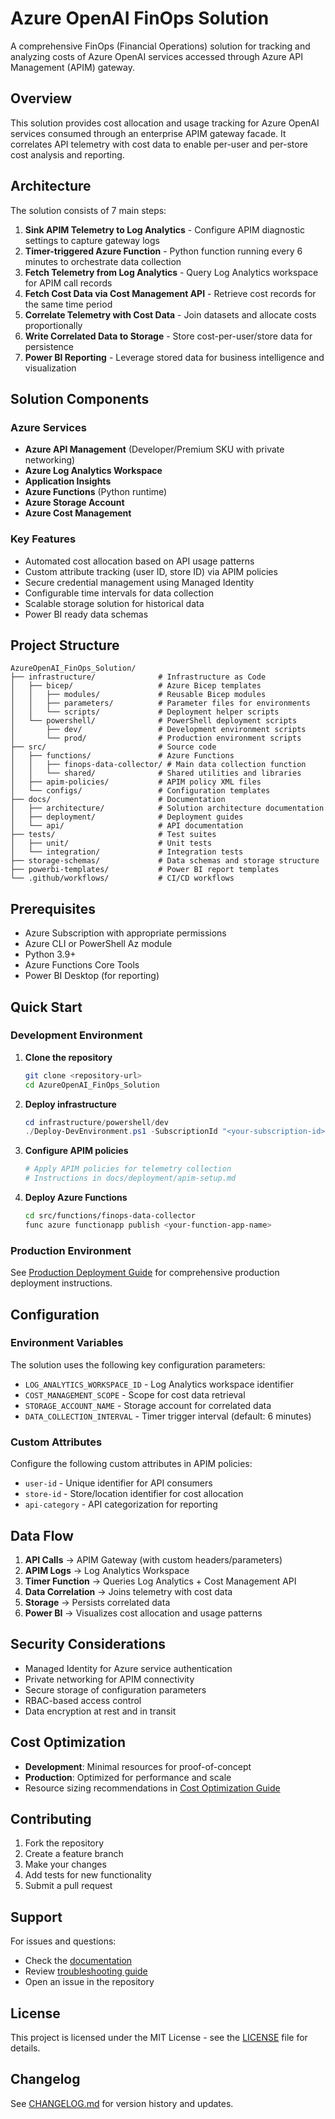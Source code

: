 # Azure OpenAI FinOps Solution

A comprehensive FinOps (Financial Operations) solution for tracking and analyzing costs of Azure OpenAI services accessed through Azure API Management (APIM) gateway.

## Overview

This solution provides cost allocation and usage tracking for Azure OpenAI services consumed through an enterprise APIM gateway facade. It correlates API telemetry with cost data to enable per-user and per-store cost analysis and reporting.

## Architecture

The solution consists of 7 main steps:

1. **Sink APIM Telemetry to Log Analytics** - Configure APIM diagnostic settings to capture gateway logs
2. **Timer-triggered Azure Function** - Python function running every 6 minutes to orchestrate data collection
3. **Fetch Telemetry from Log Analytics** - Query Log Analytics workspace for APIM call records
4. **Fetch Cost Data via Cost Management API** - Retrieve cost records for the same time period
5. **Correlate Telemetry with Cost Data** - Join datasets and allocate costs proportionally
6. **Write Correlated Data to Storage** - Store cost-per-user/store data for persistence
7. **Power BI Reporting** - Leverage stored data for business intelligence and visualization

## Solution Components

### Azure Services
- **Azure API Management** (Developer/Premium SKU with private networking)
- **Azure Log Analytics Workspace**
- **Application Insights**
- **Azure Functions** (Python runtime)
- **Azure Storage Account**
- **Azure Cost Management**

### Key Features
- Automated cost allocation based on API usage patterns
- Custom attribute tracking (user ID, store ID) via APIM policies
- Secure credential management using Managed Identity
- Configurable time intervals for data collection
- Scalable storage solution for historical data
- Power BI ready data schemas

## Project Structure

```
AzureOpenAI_FinOps_Solution/
├── infrastructure/              # Infrastructure as Code
│   ├── bicep/                   # Azure Bicep templates
│   │   ├── modules/             # Reusable Bicep modules
│   │   ├── parameters/          # Parameter files for environments
│   │   └── scripts/             # Deployment helper scripts
│   └── powershell/              # PowerShell deployment scripts
│       ├── dev/                 # Development environment scripts
│       └── prod/                # Production environment scripts
├── src/                         # Source code
│   ├── functions/               # Azure Functions
│   │   ├── finops-data-collector/ # Main data collection function
│   │   └── shared/              # Shared utilities and libraries
│   ├── apim-policies/           # APIM policy XML files
│   └── configs/                 # Configuration templates
├── docs/                        # Documentation
│   ├── architecture/            # Solution architecture documentation
│   ├── deployment/              # Deployment guides
│   └── api/                     # API documentation
├── tests/                       # Test suites
│   ├── unit/                    # Unit tests
│   └── integration/             # Integration tests
├── storage-schemas/             # Data schemas and storage structure
├── powerbi-templates/           # Power BI report templates
└── .github/workflows/           # CI/CD workflows
```

## Prerequisites

- Azure Subscription with appropriate permissions
- Azure CLI or PowerShell Az module
- Python 3.9+
- Azure Functions Core Tools
- Power BI Desktop (for reporting)

## Quick Start

### Development Environment

1. **Clone the repository**
   ```bash
   git clone <repository-url>
   cd AzureOpenAI_FinOps_Solution
   ```

2. **Deploy infrastructure**
   ```powershell
   cd infrastructure/powershell/dev
   ./Deploy-DevEnvironment.ps1 -SubscriptionId "<your-subscription-id>"
   ```

3. **Configure APIM policies**
   ```bash
   # Apply APIM policies for telemetry collection
   # Instructions in docs/deployment/apim-setup.md
   ```

4. **Deploy Azure Functions**
   ```bash
   cd src/functions/finops-data-collector
   func azure functionapp publish <your-function-app-name>
   ```

### Production Environment

See [Production Deployment Guide](docs/deployment/production-setup.md) for comprehensive production deployment instructions.

## Configuration

### Environment Variables

The solution uses the following key configuration parameters:

- `LOG_ANALYTICS_WORKSPACE_ID` - Log Analytics workspace identifier
- `COST_MANAGEMENT_SCOPE` - Scope for cost data retrieval
- `STORAGE_ACCOUNT_NAME` - Storage account for correlated data
- `DATA_COLLECTION_INTERVAL` - Timer trigger interval (default: 6 minutes)

### Custom Attributes

Configure the following custom attributes in APIM policies:
- `user-id` - Unique identifier for API consumers
- `store-id` - Store/location identifier for cost allocation
- `api-category` - API categorization for reporting

## Data Flow

1. **API Calls** → APIM Gateway (with custom headers/parameters)
2. **APIM Logs** → Log Analytics Workspace
3. **Timer Function** → Queries Log Analytics + Cost Management API
4. **Data Correlation** → Joins telemetry with cost data
5. **Storage** → Persists correlated data
6. **Power BI** → Visualizes cost allocation and usage patterns

## Security Considerations

- Managed Identity for Azure service authentication
- Private networking for APIM connectivity
- Secure storage of configuration parameters
- RBAC-based access control
- Data encryption at rest and in transit

## Cost Optimization

- **Development**: Minimal resources for proof-of-concept
- **Production**: Optimized for performance and scale
- Resource sizing recommendations in [Cost Optimization Guide](docs/architecture/cost-optimization.md)

## Contributing

1. Fork the repository
2. Create a feature branch
3. Make your changes
4. Add tests for new functionality
5. Submit a pull request

## Support

For issues and questions:
- Check the [documentation](docs/)
- Review [troubleshooting guide](docs/deployment/troubleshooting.md)
- Open an issue in the repository

## License

This project is licensed under the MIT License - see the [LICENSE](LICENSE) file for details.

## Changelog

See [CHANGELOG.md](CHANGELOG.md) for version history and updates.